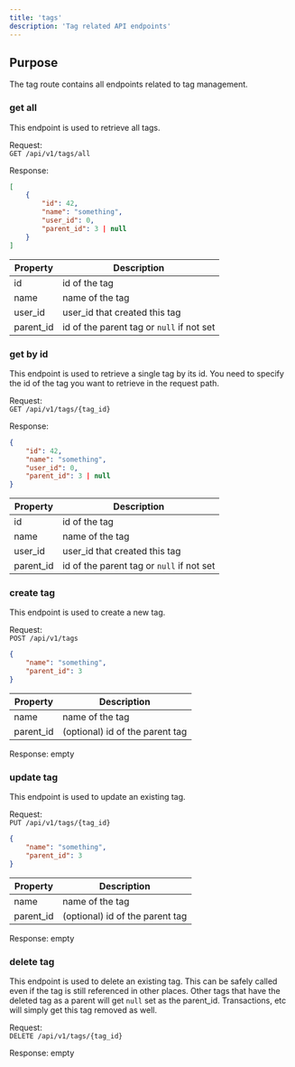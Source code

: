 ```yaml
---
title: 'tags'
description: 'Tag related API endpoints'
---
```


## Purpose

The tag route contains all endpoints related to tag management.

### get all

This endpoint is used to retrieve all tags. 

Request:  
`GET /api/v1/tags/all`

Response:
```json
[
	{
		"id": 42,
		"name": "something",
		"user_id": 0,
		"parent_id": 3 | null
	}
]
```

| Property | Description |
| ----------- | ----------- |
| id | id of the tag |
| name | name of the tag |
| user_id | user_id that created this tag |
| parent_id | id of the parent tag or `null` if not set |
### get by id

This endpoint is used to retrieve a single tag by its id. 
You need to specify the id of the tag you want to retrieve in the request path. 

Request:  
`GET /api/v1/tags/{tag_id}`

Response:
```json
{
	"id": 42,
	"name": "something",
	"user_id": 0,
	"parent_id": 3 | null
}
```

| Property | Description |
| ----------- | ----------- |
| id | id of the tag |
| name | name of the tag |
| user_id | user_id that created this tag |
| parent_id | id of the parent tag or `null` if not set |

### create tag

This endpoint is used to create a new tag.

Request:  
`POST /api/v1/tags`
```json
{
	"name": "something",
	"parent_id": 3
}
```

| Property | Description |
| ----------- | ----------- |
| name | name of the tag |
| parent_id | (optional) id of the parent tag | 

Response: empty  

### update tag

This endpoint is used to update an existing tag.

Request:  
`PUT /api/v1/tags/{tag_id}`
```json
{
	"name": "something",
	"parent_id": 3
}
```

| Property | Description |
| ----------- | ----------- |
| name | name of the tag |
| parent_id | (optional) id of the parent tag | 

Response: empty  

### delete tag

This endpoint is used to delete an existing tag. This can be safely called even if the tag is still referenced in other places. Other tags that have the deleted tag as a parent will get `null` set as the parent_id. Transactions, etc will simply get this tag removed as well.

Request:  
`DELETE /api/v1/tags/{tag_id}`

Response: empty  